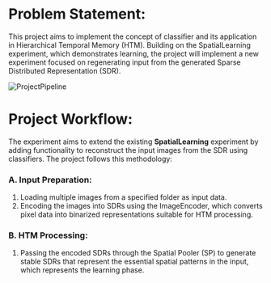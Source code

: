# Problem Statement:
This project aims to implement the concept of classifier and its application in Hierarchical Temporal Memory (HTM). Building on the SpatialLearning experiment, which demonstrates learning, the project will implement a new experiment focused on regenerating input from the generated Sparse Distributed Representation (SDR).

![ProjectPipeline](https://github.com/user-attachments/assets/ddb45df5-5408-47b4-a976-169ac8ebe429)

# Project Workflow:

The experiment aims to extend the existing **SpatialLearning** experiment by adding functionality to reconstruct the input images from the SDR using classifiers. The project follows this methodology:

### A. Input Preparation:
1. Loading multiple images from a specified folder as input data.
2. Encoding the images into SDRs using the ImageEncoder, which converts pixel data into binarized representations suitable for HTM processing.

### B. HTM Processing:
1. Passing the encoded SDRs through the Spatial Pooler (SP) to generate stable SDRs that represent the essential spatial patterns in the input, which represents the learning phase.



